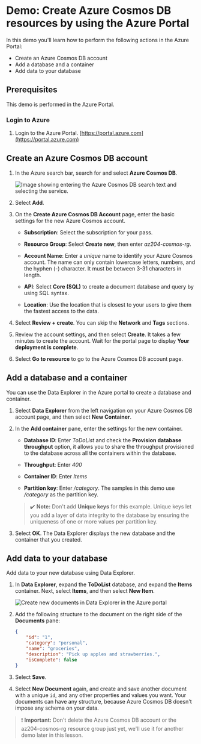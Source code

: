 # Demo: Create Azure Cosmos DB resources by using the Azure Portal

In this demo you'll learn how to perform the following actions in the Azure Portal:

* Create an Azure Cosmos DB account
* Add a database and a container
* Add data to your database

## Prerequisites

This demo is performed in the Azure Portal.

### Login to Azure

1. Login to the Azure Portal. [https://portal.azure.com](https://portal.azure.com)

## Create an Azure Cosmos DB account

1. In the Azure search bar, search for and select **Azure Cosmos DB**.

    ![Image showing entering the Azure Cosmos DB search text and selecting the service.](../../linked_image_files/azure-search-bar.png)

2. Select **Add**.


3. On the **Create Azure Cosmos DB Account** page, enter the basic settings for the new Azure Cosmos account.


    * **Subscription**: Select the subscription for your pass.         

    * **Resource Group**: Select **Create new**, then enter *az204-cosmos-rg*.   

    * **Account Name**: Enter a *unique* name to identify your Azure Cosmos 
    account. The name can only contain lowercase letters, numbers, and the hyphen (-) character. It must be between 3-31 characters in length.

    * **API**: Select **Core (SQL)** to create a document database and query by using SQL syntax.   

    * **Location**: Use the location that is closest to your users to give them the fastest access to the data.


4. Select **Review + create**. You can skip the **Network** and **Tags** sections.

5.  Review the account settings, and then select **Create**. It takes a few minutes to create the account. Wait for the portal page to display **Your deployment is complete**.

6. Select **Go to resource** to go to the Azure Cosmos DB account page.

## Add a database and a container

You can use the Data Explorer in the Azure portal to create a database and container.

1.  Select **Data Explorer** from the left navigation on your Azure Cosmos DB account page, and then select **New Container**.

2.  In the **Add container** pane, enter the settings for the new container.

    * **Database ID**: Enter *ToDoList* and check the **Provision database throughput** option, it allows you to share the throughput provisioned to the database across all the containers within the database.
    
    * **Throughput**: Enter *400*
    
    * **Container ID**: Enter *Items*
    
    * **Partition key**: Enter */category*. The samples in this demo use */category* as the partition key.

    >✔️ **Note:** Don't add **Unique keys** for this example. Unique keys let you add a layer of data integrity to the database by ensuring the uniqueness of one or more values per partition key.

3.  Select **OK**. The Data Explorer displays the new database and the container that you created.

## Add data to your database

Add data to your new database using Data Explorer.

1.  In **Data Explorer**, expand the **ToDoList** database, and expand the **Items** container. Next, select **Items**, and then select **New Item**.

    ![Create new documents in Data Explorer in the Azure portal](../../linked_image_files/azure-cosmosdb-new-document.png)

2.  Add the following structure to the document on the right side of the **Documents** pane:

    ```json
    {
        "id": "1",
        "category": "personal",
        "name": "groceries",
        "description": "Pick up apples and strawberries.",
        "isComplete": false
    }
    ```

3.  Select **Save**.

4.  Select **New Document** again, and create and save another document with a unique `id`, and any other properties and values you want. Your documents can have any structure, because Azure Cosmos DB doesn't impose any schema on your data.

>❗️ **Important:** Don't delete the Azure Cosmos DB account or the az204-cosmos-rg resource group just yet, we'll use it for another demo later in this lesson.
